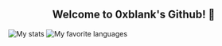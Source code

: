<h2 align="center">
  Welcome to 0xblank's Github! 👋
</h2>

![My stats](https://github-readme-stats.vercel.app/api?username=0xblank&show_icons=true&theme=dark&hide=contribs&count_private=true)
![My favorite languages](https://github-readme-stats.vercel.app/api/top-langs/?username=0xblank&layout=compact&theme=dark)
